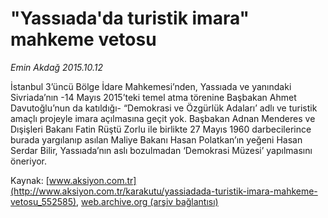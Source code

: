 # "Yassıada'da turistik imara" mahkeme vetosu

*Emin Akdağ 2015.10.12*

<div class="pNewsDetailMainContent ctx_content" itemprop="articleBody">
 <p>
  İstanbul 3’üncü Bölge İdare Mahkemesi’nden, Yassıada ve yanındaki Sivriada’nın -14 Mayıs 2015’teki temel atma törenine Başbakan Ahmet Davutoğlu’nun da katıldığı- “Demokrasi ve Özgürlük Adaları’ adlı ve turistik amaçlı projeyle imara açılmasına geçit yok. Başbakan Adnan Menderes ve Dışişleri Bakanı Fatin Rüştü Zorlu ile birlikte 27 Mayıs 1960 darbecilerince burada yargılanıp asılan Maliye Bakanı Hasan Polatkan’ın yeğeni Hasan Serdar Bilir, Yassıada’nın aslı bozulmadan ‘Demokrasi Müzesi’ yapılmasını öneriyor.
 </p>
</div>


Kaynak: [www.aksiyon.com.tr](http://www.aksiyon.com.tr/karakutu/yassiadada-turistik-imara-mahkeme-vetosu_552585), [web.archive.org (arşiv bağlantısı)](http://web.archive.org/web/20160206055825/http://www.aksiyon.com.tr/karakutu/yassiadada-turistik-imara-mahkeme-vetosu_552585)
